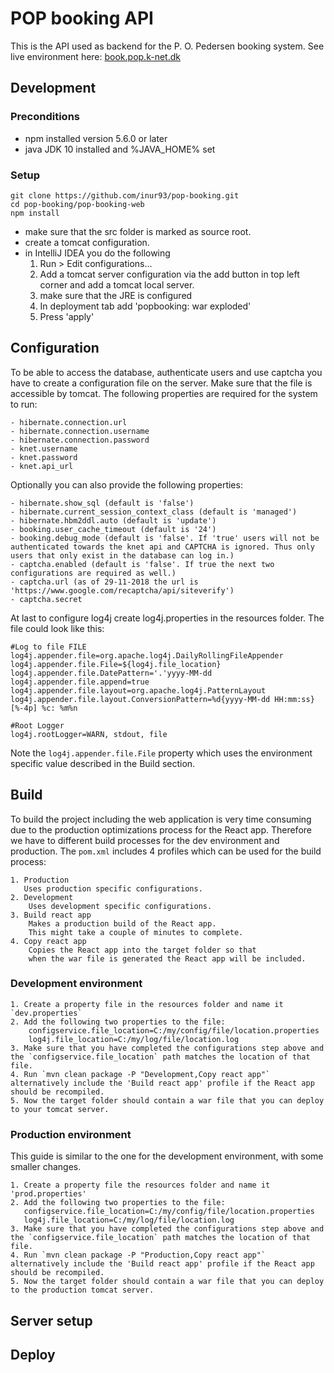 # POP booking API #
This is the API used as backend for the P. O. Pedersen booking system.
See live environment here: [book.pop.k-net.dk](https://book.pop.k-net.dk)



## Development ##

### Preconditions ###
- npm installed version 5.6.0 or later  
- java JDK 10 installed and %JAVA_HOME% set

### Setup ###
`git clone https://github.com/inur93/pop-booking.git`  
`cd pop-booking/pop-booking-web`  
`npm install`

- make sure that the src folder is marked as source root.
- create a tomcat configuration.
- in IntelliJ IDEA you do the following
    1. Run > Edit configurations...
    2. Add a tomcat server configuration via the add button in top left corner and add a tomcat local server.
    3. make sure that the JRE is configured
    4. In deployment tab add 'popbooking: war exploded'
    5. Press 'apply'

## Configuration ##
To be able to access the database, authenticate users and use captcha you have to create a configuration file on the server.
Make sure that the file is accessible by tomcat.
The following properties are required for the system to run:
    
    - hibernate.connection.url
    - hibernate.connection.username
    - hibernate.connection.password
    - knet.username
    - knet.password
    - knet.api_url
    
Optionally you can also provide the following properties:

    - hibernate.show_sql (default is 'false')
    - hibernate.current_session_context_class (default is 'managed')
    - hibernate.hbm2ddl.auto (default is 'update')
    - booking.user_cache_timeout (default is '24')
    - booking.debug_mode (default is 'false'. If 'true' users will not be authenticated towards the knet api and CAPTCHA is ignored. Thus only users that only exist in the database can log in.)
    - captcha.enabled (default is 'false'. If true the next two configurations are required as well.)
    - captcha.url (as of 29-11-2018 the url is 'https://www.google.com/recaptcha/api/siteverify')
    - captcha.secret
    
At last to configure log4j create log4j.properties in the resources folder.
The file could look like this:

```properties
#Log to file FILE
log4j.appender.file=org.apache.log4j.DailyRollingFileAppender
log4j.appender.file.File=${log4j.file_location}
log4j.appender.file.DatePattern='.'yyyy-MM-dd
log4j.appender.file.append=true
log4j.appender.file.layout=org.apache.log4j.PatternLayout
log4j.appender.file.layout.ConversionPattern=%d{yyyy-MM-dd HH:mm:ss} [%-4p] %c: %m%n

#Root Logger
log4j.rootLogger=WARN, stdout, file
```

Note the `log4j.appender.file.File` property which uses the environment specific value described in the Build section.

## Build ##
To build the project including the web application is very time consuming due to the production optimizations process for the React app.
Therefore we have to different build processes for the dev environment and production.
The `pom.xml` includes 4 profiles which can be used for the build process:

    1. Production
       Uses production specific configurations.
    2. Development
        Uses development specific configurations.
    3. Build react app
        Makes a production build of the React app.
        This might take a couple of minutes to complete.
    4. Copy react app
        Copies the React app into the target folder so that
        when the war file is generated the React app will be included.
        
### Development environment ###

    1. Create a property file in the resources folder and name it `dev.properties`
    2. Add the following two properties to the file:
        configservice.file_location=C:/my/config/file/location.properties  
        log4j.file_location=C:/my/log/file/location.log  
    3. Make sure that you have completed the configurations step above and the `configservice.file_location` path matches the location of that file.
    4. Run `mvn clean package -P "Development,Copy react app"` alternatively include the 'Build react app' profile if the React app should be recompiled.
    5. Now the target folder should contain a war file that you can deploy to your tomcat server.
### Production environment ###
   
This guide is similar to the one for the development environment, with some smaller changes.
 
    1. Create a property file the resources folder and name it 'prod.properties'
    2. Add the following two properties to the file:
       configservice.file_location=C:/my/config/file/location.properties  
       log4j.file_location=C:/my/log/file/location.log
    3. Make sure that you have completed the configurations step above and the `configservice.file_location` path matches the location of that file.
    4. Run `mvn clean package -P "Production,Copy react app"` alternatively include the 'Build react app' profile if the React app should be recompiled.
    5. Now the target folder should contain a war file that you can deploy to the production tomcat server.

## Server setup ##

## Deploy ##
